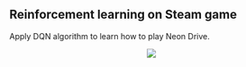 ## Reinforcement learning on Steam game
Apply DQN algorithm to learn how to play Neon Drive.

<p align="center"> 
<img src="https://media.giphy.com/media/XBuh0LZxoCoNgx1g1M/giphy.webp"/>
</p>
